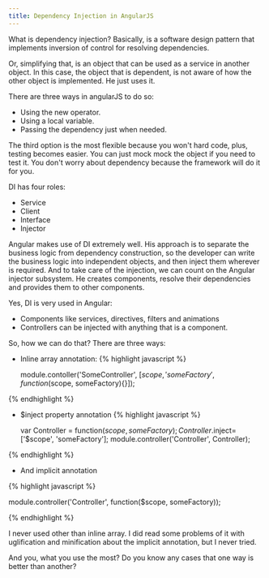 ```yaml
---
title: Dependency Injection in AngularJS
---
```


What is dependency injection? Basically, is a software design pattern that implements inversion of control for resolving dependencies.
<!--more-->
Or, simplifying that, is an object that can be used as a service in another object. In this case, the object that is dependent, is not aware of how the other object is implemented.
He just uses it.

There are three ways in angularJS to do so:

 - Using the new operator.
 - Using a local variable.
 - Passing the dependency just when needed.

 The third option is the most flexible because you won't hard code, plus, testing becomes easier.
 You can just mock mock the object if you need to test it. You don't worry about dependency because the framework will do it for you.

DI has four roles:
 - Service
 - Client
 - Interface
 - Injector

Angular makes use of DI extremely well. His approach is to separate the business logic from dependency construction, so the developer can write the business logic into independent objects,
and then inject them wherever is required.
And to take care of the injection, we can count on the Angular injector subsystem. He creates components, resolve their dependencies and provides them to other components.

Yes, DI is very used in Angular:
 - Components like services, directives, filters and animations
 - Controllers can be injected with anything that is a component.

So, how we can do that? There are three ways:

- Inline array annotation:
{% highlight javascript %}

  module.contoller('SomeController', [$scope, 'someFactory', function($scope, someFactory){}]);

{% endhighlight %}

- $inject property annotation
{% highlight javascript %}

  var Controller = function($scope, someFactory){};
  Controller.$inject=['$scope', 'someFactory'];
  module.controller('Controller', Controller);

{% endhighlight %}

- And implicit annotation

{% highlight javascript %}

  module.controller('Controller', function($scope, someFactory));

{% endhighlight %}

I never used other than inline array. I did read some problems of it with uglification and minification about the implicit annotation, but I never tried.

And you, what you use the most? Do you know any cases that one way is better than another?
